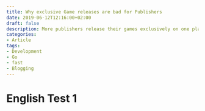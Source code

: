 ```yaml
---
title: Why exclusive Game releases are bad for Publishers
date: 2019-06-12T12:16:00+02:00
draft: false
description: More publishers release their games exclusively on one platform – and lose a lot of money with that. So I built a calculator for this.
categories:
- Article
tags:
- Development
- Go
- fast
- Blogging
---
```


# English Test 1
